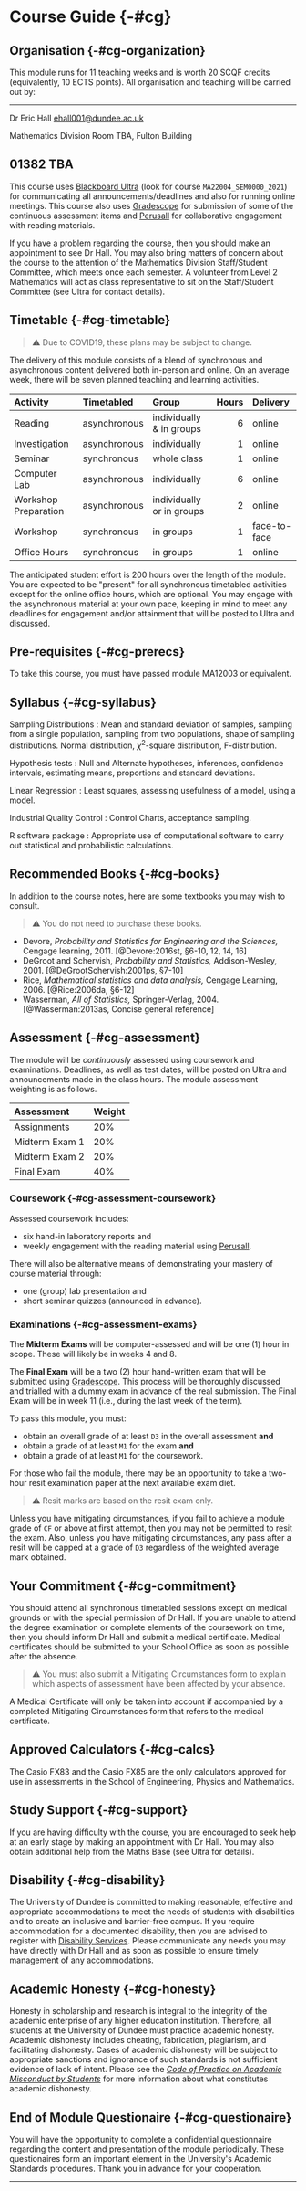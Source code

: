 

# Course Guide {-#cg}

## Organisation {-#cg-organization}

This module runs for 11 teaching weeks and is worth 20 SCQF credits (equivalently, 10 ECTS points). All organisation and teaching will be carried out by:

--------------------
Dr Eric Hall
[ehall001@dundee.ac.uk](mailto:ehall001@dundee.ac.uk)

Mathematics Division
Room TBA,
Fulton Building

01382 TBA
--------------------

This course uses [Blackboard Ultra](my.dundee.ac.uk) (look for course `MA22004_SEM0000_2021`) for communicating all announcements/deadlines and also for running online meetings. This course also uses [Gradescope](https://www.gradescope.com/) for submission of some of the continuous assessment items and [Perusall](https://perusall.com/) for collaborative engagement with reading materials.

If you have a problem regarding the course, then you should make an appointment to see Dr Hall. You may also bring matters of concern about the course to the attention of the Mathematics Division Staff/Student Committee, which meets once each semester. A volunteer from Level 2 Mathematics will act as class representative to sit on the Staff/Student Committee (see Ultra for contact details).

## Timetable {-#cg-timetable}

> ⚠️ Due to COVID19, these plans may be subject to change. 

The delivery of this module consists of a blend of synchronous and asynchronous content delivered both in-person and online. On an average week, there will be seven planned teaching and learning activities.

<table>
 <thead>
  <tr>
   <th style="text-align:left;"> Activity </th>
   <th style="text-align:left;"> Timetabled </th>
   <th style="text-align:left;"> Group </th>
   <th style="text-align:right;"> Hours </th>
   <th style="text-align:left;"> Delivery </th>
  </tr>
 </thead>
<tbody>
  <tr>
   <td style="text-align:left;"> Reading </td>
   <td style="text-align:left;"> asynchronous </td>
   <td style="text-align:left;"> individually &amp; in groups </td>
   <td style="text-align:right;"> 6 </td>
   <td style="text-align:left;"> online </td>
  </tr>
  <tr>
   <td style="text-align:left;"> Investigation </td>
   <td style="text-align:left;"> asynchronous </td>
   <td style="text-align:left;"> individually </td>
   <td style="text-align:right;"> 1 </td>
   <td style="text-align:left;"> online </td>
  </tr>
  <tr>
   <td style="text-align:left;"> Seminar </td>
   <td style="text-align:left;"> synchronous </td>
   <td style="text-align:left;"> whole class </td>
   <td style="text-align:right;"> 1 </td>
   <td style="text-align:left;"> online </td>
  </tr>
  <tr>
   <td style="text-align:left;"> Computer Lab </td>
   <td style="text-align:left;"> asynchronous </td>
   <td style="text-align:left;"> individually </td>
   <td style="text-align:right;"> 6 </td>
   <td style="text-align:left;"> online </td>
  </tr>
  <tr>
   <td style="text-align:left;"> Workshop Preparation </td>
   <td style="text-align:left;"> asynchronous </td>
   <td style="text-align:left;"> individually or in groups </td>
   <td style="text-align:right;"> 2 </td>
   <td style="text-align:left;"> online </td>
  </tr>
  <tr>
   <td style="text-align:left;"> Workshop </td>
   <td style="text-align:left;"> synchronous </td>
   <td style="text-align:left;"> in groups </td>
   <td style="text-align:right;"> 1 </td>
   <td style="text-align:left;"> face-to-face </td>
  </tr>
  <tr>
   <td style="text-align:left;"> Office Hours </td>
   <td style="text-align:left;"> synchronous </td>
   <td style="text-align:left;"> in groups </td>
   <td style="text-align:right;"> 1 </td>
   <td style="text-align:left;"> online </td>
  </tr>
</tbody>
</table>

The anticipated student effort is 200 hours over the length of the module. You are expected to be "present" for all synchronous timetabled activities except for the online office hours, which are optional. You may engage with the asynchronous material at your own pace, keeping in mind to meet any deadlines for engagement and/or attainment that will be posted to Ultra and discussed. 

## Pre-requisites {-#cg-prerecs}

To take this course, you must have passed module MA12003 or equivalent.

## Syllabus {-#cg-syllabus}

Sampling Distributions 
: Mean and standard deviation of samples, sampling from a single population, sampling from two populations, shape of sampling distributions. Normal distribution, $\chi^2$-square distribution, F-distribution.

Hypothesis tests 
: Null and Alternate hypotheses, inferences, confidence intervals, estimating means, proportions and standard deviations.

Linear Regression
: Least squares, assessing usefulness of a model, using a model.

Industrial Quality Control
: Control Charts, acceptance sampling.

R software package 
: Appropriate use of computational software to carry out statistical and probabilistic calculations.

## Recommended Books {-#cg-books}

In addition to the course notes, here are some textbooks you may wish to consult.

> ⚠️ You do not need to purchase these books.

+ Devore, *Probability and Statistics for Engineering and the Sciences,* Cengage learning, 2011. [@Devore:2016st, §6-10, 12, 14, 16]
+ DeGroot and Schervish, *Probability and Statistics,* Addison-Wesley, 2001. [@DeGrootSchervish:2001ps, §7-10]
+ Rice, *Mathematical statistics and data analysis,* Cengage Learning, 2006. [@Rice:2006da, §6-12]
+ Wasserman, *All of Statistics,* Springer-Verlag, 2004. [@Wasserman:2013as, Concise general reference]

## Assessment {-#cg-assessment}

The module will be *continuously* assessed using coursework and examinations. Deadlines, as well as test dates, will be posted on Ultra and announcements made in the class hours. The module assessment weighting is as follows. 

<table>
 <thead>
  <tr>
   <th style="text-align:left;"> Assessment </th>
   <th style="text-align:left;"> Weight </th>
  </tr>
 </thead>
<tbody>
  <tr>
   <td style="text-align:left;"> Assignments </td>
   <td style="text-align:left;"> 20% </td>
  </tr>
  <tr>
   <td style="text-align:left;"> Midterm Exam 1 </td>
   <td style="text-align:left;"> 20% </td>
  </tr>
  <tr>
   <td style="text-align:left;"> Midterm Exam 2 </td>
   <td style="text-align:left;"> 20% </td>
  </tr>
  <tr>
   <td style="text-align:left;"> Final Exam </td>
   <td style="text-align:left;"> 40% </td>
  </tr>
</tbody>
</table>

### Coursework {-#cg-assessment-coursework}

Assessed coursework includes:

- six hand-in laboratory reports and 
- weekly engagement with the reading material using [Perusall](https://perusall.com/). 

There will also be alternative means of demonstrating your mastery of course material through:

- one (group) lab presentation and
- short seminar quizzes (announced in advance).

### Examinations {-#cg-assessment-exams}

The **Midterm Exams** will be computer-assessed and will be one (1) hour in scope. These will likely be in weeks 4 and 8. 

The **Final Exam** will be a two (2) hour hand-written exam that will be submitted using [Gradescope](https://www.gradescope.com/). This process will be thoroughly discussed and trialled with a dummy exam in advance of the real submission. The Final Exam will be in week 11 (i.e., during the last week of the term).

To pass this module, you must:

- obtain an overall grade of at least `D3` in the overall assessment **and** 
- obtain a grade of at least `M1` for the exam **and** 
- obtain a grade of at least `M1` for the coursework.

For those who fail the module, there may be an opportunity to take a two-hour resit examination paper at the next available exam diet. 

> ⚠️ Resit marks are based on the resit exam only.

Unless you have mitigating circumstances, if you fail to achieve a module grade of `CF` or above at first attempt, then you may not be permitted to resit the exam. Also, unless you have mitigating circumstances, any pass after a resit will be capped at a grade of `D3` regardless of the weighted average mark obtained.  

## Your Commitment {-#cg-commitment}

You should attend all synchronous timetabled sessions except on medical grounds or with the special permission of Dr Hall. If you are unable to attend the degree examination or complete elements of the coursework on time, then you should inform Dr Hall and submit a medical certificate. Medical certificates should be submitted to your School Office as soon as possible after the absence.

> ⚠️ You must also submit a Mitigating Circumstances form to explain which aspects of assessment have been affected by your absence.

A Medical Certificate will only be taken into account if accompanied by a completed Mitigating Circumstances form that refers to the medical certificate.

## Approved Calculators {-#cg-calcs}

The Casio FX83 and the Casio FX85 are the only calculators approved for use in assessments in the School of Engineering, Physics and Mathematics.

## Study Support {-#cg-support}

If you are having difficulty with the course, you are encouraged to seek help at an early stage by making an appointment with Dr Hall. You may also obtain additional help from the Maths Base (see Ultra for details).

## Disability {-#cg-disability}

The University of Dundee is committed to making reasonable, effective and appropriate accommodations to meet the needs of students with disabilities and to create an inclusive and barrier-free campus. If you require accommodation for a documented disability, then you are advised to register with [Disability Services](https://www.dundee.ac.uk/disabilityservices/). Please communicate any needs you may have directly with Dr Hall and as soon as possible to ensure timely management of any accommodations. 

## Academic Honesty {-#cg-honesty}

Honesty in scholarship and research is integral to the integrity of the academic enterprise of any higher education institution. Therefore, all students at the University of Dundee must practice academic honesty. Academic dishonesty includes cheating, fabrication, plagiarism, and facilitating dishonesty. Cases of academic dishonesty will be subject to appropriate sanctions and ignorance of such standards is not sufficient evidence of lack of intent. Please see the [*Code of Practice on Academic Misconduct by Students*](https://www.dundee.ac.uk/qf/documents/details/academic-misconduct.php) for more information about what constitutes academic dishonesty.

## End of Module Questionaire {-#cg-questionaire}

You will have the opportunity to complete a confidential questionnaire regarding the content and presentation of the module periodically. These questionaires form an important element in the University's Academic Standards procedures. Thank you in advance for your cooperation. 

***

